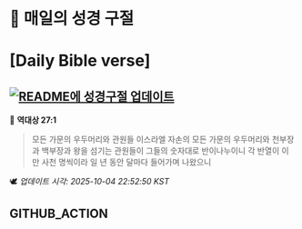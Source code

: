 # 🙏 매일의 성경 구절
# [Daily Bible verse]
## [![README에 성경구절 업데이트](https://github.com/DONGSUKA/first_test/actions/workflows/update-readme-bible.yml/badge.svg)](https://github.com/DONGSUKA/first_test/actions/workflows/update-readme-bible.yml)
<!-- START_BIBLE_VERSE -->
📖 **역대상 27:1**
> 모든 가문의 우두머리와 관원들 이스라엘 자손의 모든 가문의 우두머리와 천부장과 백부장과 왕을 섬기는 관원들이 그들의 숫자대로 반이나누이니 각 반열이 이만 사천 명씩이라 일 년 동안 달마다 들어가며 나왔으니

🕊️ _업데이트 시각: 2025-10-04 22:52:50 KST_
  <!-- END_BIBLE_VERSE -->
## GITHUB_ACTION
